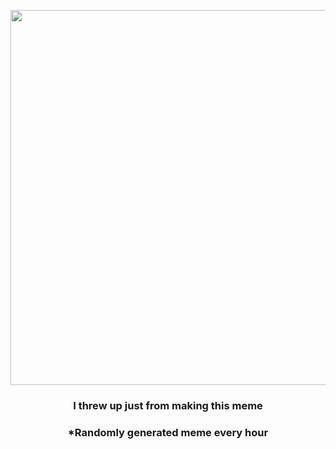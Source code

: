 <p align="center">
        <img src="https://i.redd.it/igdpmvlm6po81.jpg" width="600" height="600">
        </p>
        <h3 align="center">I threw up just from making this meme</h3>
        <h3 align="center">*Randomly generated meme every hour</h3>
    
